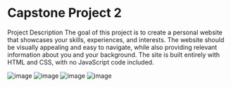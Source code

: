 # Capstone Project 2
Project Description
The goal of this project is to create a personal website that showcases your skills, experiences, and interests. The website should be visually appealing and easy to navigate, while also providing relevant information about you and your background. The site is built entirely with HTML and CSS, with no JavaScript code included.

![image](https://github.com/user-attachments/assets/933df5c3-f8cf-45b5-b1e2-5671e361f10c)
![image](https://github.com/user-attachments/assets/eb9ca21f-1d01-40de-a9b5-46527e3209a2)
![image](https://github.com/user-attachments/assets/d2ddb54c-1536-4468-bbcc-45b36837b892)
![image](https://github.com/user-attachments/assets/b0745f32-5238-4b56-abdf-6561c7d9ca78)
